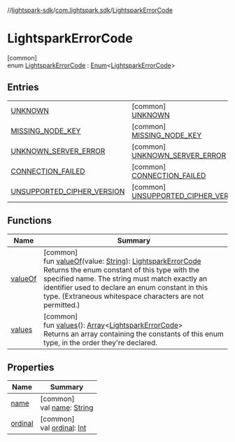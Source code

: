 //[lightspark-sdk](../../../index.md)/[com.lightspark.sdk](../index.md)/[LightsparkErrorCode](index.md)

# LightsparkErrorCode

[common]\
enum [LightsparkErrorCode](index.md) : [Enum](https://kotlinlang.org/api/latest/jvm/stdlib/kotlin/-enum/index.html)&lt;[LightsparkErrorCode](index.md)&gt;

## Entries

| | |
|---|---|
| [UNKNOWN](-u-n-k-n-o-w-n/index.md) | [common]<br>[UNKNOWN](-u-n-k-n-o-w-n/index.md) |
| [MISSING_NODE_KEY](-m-i-s-s-i-n-g_-n-o-d-e_-k-e-y/index.md) | [common]<br>[MISSING_NODE_KEY](-m-i-s-s-i-n-g_-n-o-d-e_-k-e-y/index.md) |
| [UNKNOWN_SERVER_ERROR](-u-n-k-n-o-w-n_-s-e-r-v-e-r_-e-r-r-o-r/index.md) | [common]<br>[UNKNOWN_SERVER_ERROR](-u-n-k-n-o-w-n_-s-e-r-v-e-r_-e-r-r-o-r/index.md) |
| [CONNECTION_FAILED](-c-o-n-n-e-c-t-i-o-n_-f-a-i-l-e-d/index.md) | [common]<br>[CONNECTION_FAILED](-c-o-n-n-e-c-t-i-o-n_-f-a-i-l-e-d/index.md) |
| [UNSUPPORTED_CIPHER_VERSION](-u-n-s-u-p-p-o-r-t-e-d_-c-i-p-h-e-r_-v-e-r-s-i-o-n/index.md) | [common]<br>[UNSUPPORTED_CIPHER_VERSION](-u-n-s-u-p-p-o-r-t-e-d_-c-i-p-h-e-r_-v-e-r-s-i-o-n/index.md) |

## Functions

| Name | Summary |
|---|---|
| [valueOf](value-of.md) | [common]<br>fun [valueOf](value-of.md)(value: [String](https://kotlinlang.org/api/latest/jvm/stdlib/kotlin/-string/index.html)): [LightsparkErrorCode](index.md)<br>Returns the enum constant of this type with the specified name. The string must match exactly an identifier used to declare an enum constant in this type. (Extraneous whitespace characters are not permitted.) |
| [values](values.md) | [common]<br>fun [values](values.md)(): [Array](https://kotlinlang.org/api/latest/jvm/stdlib/kotlin/-array/index.html)&lt;[LightsparkErrorCode](index.md)&gt;<br>Returns an array containing the constants of this enum type, in the order they're declared. |

## Properties

| Name | Summary |
|---|---|
| [name](../../com.lightspark.sdk.model/-transaction/-type/-u-n-k-n-o-w-n/index.md#-372974862%2FProperties%2F-962664521) | [common]<br>val [name](../../com.lightspark.sdk.model/-transaction/-type/-u-n-k-n-o-w-n/index.md#-372974862%2FProperties%2F-962664521): [String](https://kotlinlang.org/api/latest/jvm/stdlib/kotlin/-string/index.html) |
| [ordinal](../../com.lightspark.sdk.model/-transaction/-type/-u-n-k-n-o-w-n/index.md#-739389684%2FProperties%2F-962664521) | [common]<br>val [ordinal](../../com.lightspark.sdk.model/-transaction/-type/-u-n-k-n-o-w-n/index.md#-739389684%2FProperties%2F-962664521): [Int](https://kotlinlang.org/api/latest/jvm/stdlib/kotlin/-int/index.html) |
